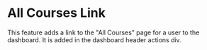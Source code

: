 # All Courses Link

This feature adds a link to the "All Courses" page for a user to the dashboard.  It is added in the dashboard header actions div.